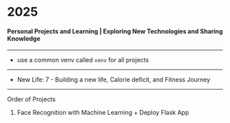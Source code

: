 # 2025
#### Personal Projects and Learning | Exploring New Technologies and Sharing Knowledge

---

- use a common venv called `venv` for all projects

--- 

- New Life: 7 -  Building a new life, Calorie deficit, and Fitness Journey

---
Order of Projects

1. Face Recognition with Machine Learning + Deploy Flask App
